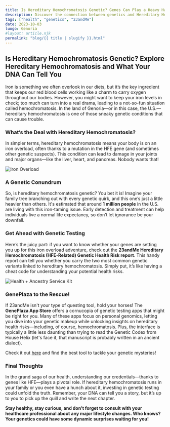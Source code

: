```yaml
---
title: Is Hereditary Hemochromatosis Genetic? Genes Can Play a Heavy Hand!
description: Discover the connection between genetics and Hereditary Hemochromatosis — and how you can uncover your risk with 23andMe.
tags: ["health", "genetics", "23andMe"]
date: 2023-10-03
luogo: Genoria
#layout: article.njk
permalink: "blog/{{ title | slugify }}.html"
---
```


## Is Hereditary Hemochromatosis Genetic? Explore Hereditary Hemochromatosis and What Your DNA Can Tell You

Iron is something we often overlook in our diets, but it’s the key ingredient that keeps our red blood cells working like a charm to carry oxygen throughout our bodies. However, you might want to keep your iron levels in check; too much can turn into a real drama, leading to a not-so-fun situation called hemochromatosis. In the land of Genoria—or in this case, the U.S.—hereditary hemochromatosis is one of those sneaky genetic conditions that can cause trouble.

### What’s the Deal with Hereditary Hemochromatosis?

In simpler terms, hereditary hemochromatosis means your body is on an iron overload, often thanks to a mutation in the HFE gene (and sometimes other genetic suspects). This condition can lead to damage in your joints and major organs—like the liver, heart, and pancreas. Nobody wants that!

![Iron Overload](https://www.23andme.com/wp-content/uploads/sites/2/2021/07/hemochromatosis.6e1b16fc76d0.png)

### A Genetic Conundrum

So, is hereditary hemochromatosis genetic? You bet it is! Imagine your family tree branching out with every genetic quirk, and this one’s just a little heavier than others. It's estimated that around **1 million people** in the U.S. are living with this iron-taming issue. Early detection and treatment can help individuals live a normal life expectancy, so don’t let ignorance be your downfall.

### Get Ahead with Genetic Testing

Here’s the juicy part: if you want to know whether your genes are setting you up for this iron overload adventure, check out the **23andMe Hereditary Hemochromatosis (HFE-Related) Genetic Health Risk report**. This handy report can tell you whether you carry the two most common genetic variants linked to hereditary hemochromatosis. Simply put, it’s like having a cheat code for understanding your potential health risks.

![Health + Ancestry Service Kit](https://www.23andme.com/wp-content/uploads/sites/2/2022/03/HA-Kit-Image-1.png)

### GenePlaza to the Rescue!

If 23andMe isn't your type of questing tool, hold your horses! The **GenePlaza App Store** offers a cornucopia of genetic testing apps that might be right for you. Many of these apps focus on personal genomics, letting you dive into your genetic makeup while unlocking insights on hereditary health risks—including, of course, hemochromatosis. Plus, the interface is typically a little less daunting than trying to read the Genetic Codex from House Helix (let's face it, that manuscript is probably written in an ancient dialect).

Check it out [here](https://www.GenePlaza.com/app-store) and find the best tool to tackle your genetic mysteries!

### Final Thoughts

In the grand saga of our health, understanding our credentials—thanks to genes like HFE—plays a pivotal role. If hereditary hemochromatosis runs in your family or you even have a hunch about it, investing in genetic testing could unfold the truth. Remember, your DNA can tell you a story, but it’s up to you to pick up the quill and write the next chapter.

**Stay healthy, stay curious, and don’t forget to consult with your healthcare professional about any major lifestyle changes. Who knows? Your genetics could have some dynamic surprises waiting for you!**
